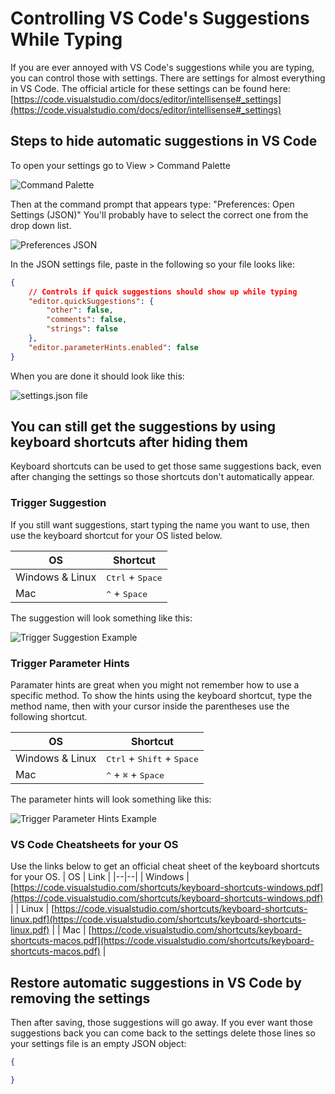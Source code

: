 # Controlling VS Code's Suggestions While Typing

If you are ever annoyed with VS Code's suggestions while you are typing, you can control those with settings.  There are settings for almost everything in VS Code.
The official article for these settings can be found here: [https://code.visualstudio.com/docs/editor/intellisense#_settings](https://code.visualstudio.com/docs/editor/intellisense#_settings)

## Steps to hide automatic suggestions in VS Code

To open your settings go to View > Command Palette

![Command Palette](/Coding-and-Stuff/assets/VSCodeSuggestions/1-CommandPalette.png)

Then at the command prompt that appears type: "Preferences: Open Settings (JSON)" You'll probably have to select the correct one from the drop down list.

![Preferences JSON](/Coding-and-Stuff/assets/VSCodeSuggestions/2-PreferencesJSON.png)

In the JSON settings file, paste in the following so your file looks like:
```json
{
    // Controls if quick suggestions should show up while typing
    "editor.quickSuggestions": {
        "other": false,
        "comments": false,
        "strings": false
    },
    "editor.parameterHints.enabled": false
}
```

When you are done it should look like this:

![settings.json file](/Coding-and-Stuff/assets/VSCodeSuggestions/3-settings.jsonFile.png)


## You can still get the suggestions by using keyboard shortcuts after hiding them
Keyboard shortcuts can be used to get those same suggestions back, even after changing the settings so those shortcuts don't automatically appear.

### Trigger Suggestion
If you still want suggestions, start typing the name you want to use, then use the keyboard shortcut for your OS listed below.

| OS | Shortcut |
|--|--|
| Windows & Linux | <kbd>Ctrl</kbd> + <kbd>Space</kbd> |
| Mac | <kbd>^</kbd> + <kbd>Space</kbd> |

The suggestion will look something like this:

![Trigger Suggestion Example](/Coding-and-Stuff/assets/VSCodeSuggestions/4-TriggerSuggestion.png)

### Trigger Parameter Hints
Paramater hints are great when you might not remember how to use a specific method. To show the hints using the keyboard shortcut, type the method name, then with your cursor inside the parentheses use the following shortcut.

| OS | Shortcut |
|--|--|
| Windows & Linux | <kbd>Ctrl</kbd> + <kbd>Shift</kbd> + <kbd>Space</kbd> |
| Mac | <kbd>^</kbd> + <kbd>⌘</kbd> + <kbd>Space</kbd> |

The parameter hints will look something like this:

![Trigger Parameter Hints Example](/Coding-and-Stuff/assets/VSCodeSuggestions/5-TriggerParameterHints.png)

### VS Code Cheatsheets for your OS
Use the links below to get an official cheat sheet of the keyboard shortcuts for your OS.
| OS | Link |
|--|--|
| Windows | [https://code.visualstudio.com/shortcuts/keyboard-shortcuts-windows.pdf](https://code.visualstudio.com/shortcuts/keyboard-shortcuts-windows.pdf) |
| Linux | [https://code.visualstudio.com/shortcuts/keyboard-shortcuts-linux.pdf](https://code.visualstudio.com/shortcuts/keyboard-shortcuts-linux.pdf) |
| Mac | [https://code.visualstudio.com/shortcuts/keyboard-shortcuts-macos.pdf](https://code.visualstudio.com/shortcuts/keyboard-shortcuts-macos.pdf) |

## Restore automatic suggestions in VS Code by removing the settings
Then after saving, those suggestions will go away.
If you ever want those suggestions back you can come back to the settings delete those lines so your settings file is an empty JSON object:

```json
{

}
```
